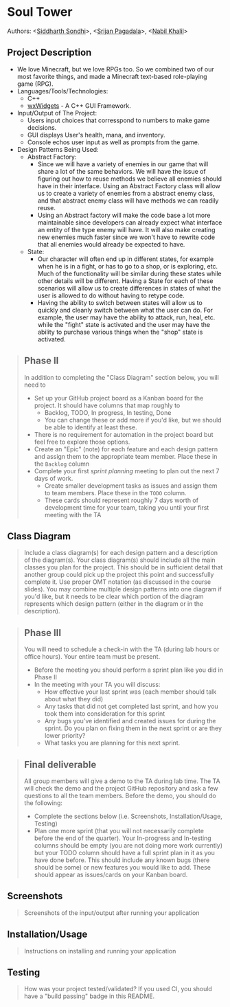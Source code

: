 # Soul Tower
  Authors: \<[Siddharth Sondhi](https://github.com/SiddharthSondhi)\>,
   \<[Srijan Pagadala](https://github.com/SrijanPagadala)\>,
   \<[Nabil Khalil](https://github.com/nabil-k)\>

## Project Description
  * We love Minecraft, but we love RPGs too. So we combined two of our most favorite things, and made a Minecraft text-based role-playing game (RPG).
  * Languages/Tools/Technologies:
    * C++
    * [wxWidgets](https://www.wxwidgets.org/) - A C++ GUI Framework.
  * Input/Output of The Project:
    * Users input choices that corresspond to numbers to make game decisions.
    * GUI displays User's health, mana, and inventory.
    * Console echos user input as well as prompts from the game.
  * Design Patterns Being Used:
    * Abstract Factory:
      * Since we will have a variety of enemies in our game that will share a lot of the same behaviors. We will have the issue of figuring out how to reuse methods we believe all enemies should have in their interface. Using an Abstract Factory class will allow us to create a variety of enemies from a abstract enemy class, and that abstract enemy class will have methods we can readily reuse.
      * Using an Abstract factory will make the code base a lot more maintainable since developers can already expect what interface an entity of the type enemy will have. It will also make creating new enemies much faster since we won't have to rewrite code that all enemies would already be expected to have.
    * State:
      * Our character will often end up in different states, for example when he is in a fight, or has to go to a shop, or is exploring, etc. Much of the functionality will be similar during these states while other details will be different. Having a State for each of these scenarios will allow us to create differences in states of what the user is allowed to do without having to retype code.  
      * Having the ability to switch between states will allow us to quickly and cleanly switch between what the user can do. For example, the user may have the ability to attack, run, heal, etc. while the "fight" state is activated and the user may have the ability to purchase various things when the "shop" state is activated. 


 > ## Phase II
 > In addition to completing the "Class Diagram" section below, you will need to 
 > * Set up your GitHub project board as a Kanban board for the project. It should have columns that map roughly to 
 >   * Backlog, TODO, In progress, In testing, Done
 >   * You can change these or add more if you'd like, but we should be able to identify at least these.
 > * There is no requirement for automation in the project board but feel free to explore those options.
 > * Create an "Epic" (note) for each feature and each design pattern and assign them to the appropriate team member. Place these in the `Backlog` column
 > * Complete your first *sprint planning* meeting to plan out the next 7 days of work.
 >   * Create smaller development tasks as issues and assign them to team members. Place these in the `TODO` column.
 >   * These cards should represent roughly 7 days worth of development time for your team, taking you until your first meeting with the TA
## Class Diagram
 > Include a class diagram(s) for each design pattern and a description of the diagram(s). Your class diagram(s) should include all the main classes you plan for the project. This should be in sufficient detail that another group could pick up the project this point and successfully complete it. Use proper OMT notation (as discussed in the course slides). You may combine multiple design patterns into one diagram if you'd like, but it needs to be clear which portion of the diagram represents which design pattern (either in the diagram or in the description). 
 
 > ## Phase III
 > You will need to schedule a check-in with the TA (during lab hours or office hours). Your entire team must be present. 
 > * Before the meeting you should perform a sprint plan like you did in Phase II
 > * In the meeting with your TA you will discuss: 
 >   - How effective your last sprint was (each member should talk about what they did)
 >   - Any tasks that did not get completed last sprint, and how you took them into consideration for this sprint
 >   - Any bugs you've identified and created issues for during the sprint. Do you plan on fixing them in the next sprint or are they lower priority?
 >   - What tasks you are planning for this next sprint.

 > ## Final deliverable
 > All group members will give a demo to the TA during lab time. The TA will check the demo and the project GitHub repository and ask a few questions to all the team members. 
 > Before the demo, you should do the following:
 > * Complete the sections below (i.e. Screenshots, Installation/Usage, Testing)
 > * Plan one more sprint (that you will not necessarily complete before the end of the quarter). Your In-progress and In-testing columns should be empty (you are not doing more work currently) but your TODO column should have a full sprint plan in it as you have done before. This should include any known bugs (there should be some) or new features you would like to add. These should appear as issues/cards on your Kanban board. 
 
 ## Screenshots
 > Screenshots of the input/output after running your application
 ## Installation/Usage
 > Instructions on installing and running your application
 ## Testing
 > How was your project tested/validated? If you used CI, you should have a "build passing" badge in this README.
 
